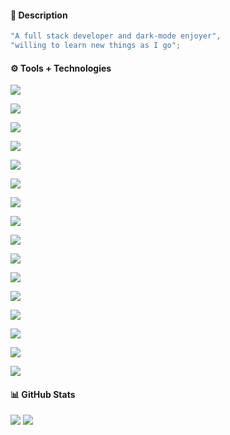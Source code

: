 #### 📝 Description
```js
"A full stack developer and dark-mode enjoyer",
"willing to learn new things as I go";
```

#### ⚙️ Tools + Technologies
<!-- Tools: Operating Systems -->
[![](https://img.shields.io/badge/OS%201-Windows-blue?style=for-the-badge&color=1F6FEB&logoColor=1F6FEB&labelColor=0D1117&logo=windows)](https://www.microsoft.com/en-us/windows)

[![](https://img.shields.io/badge/OS%202-Linux-blue?style=for-the-badge&color=1F6FEB&logoColor=1F6FEB&labelColor=0D1117&logo=linux)](https://wikipedia.org/wiki/Linux)

<!-- Tools: Text Editors -->
[![](https://img.shields.io/badge/Editor%201-VSCode-blue?style=for-the-badge&color=1F6FEB&logoColor=1F6FEB&labelColor=0D1117&logo=visualstudiocode)](https://code.visualstudio.com/)

[![](https://img.shields.io/badge/Editor%202-Notepad%2b%2b-blue?style=for-the-badge&color=1F6FEB&logoColor=1F6FEB&labelColor=0D1117&logo=notepadplusplus)](https://notepad-plus-plus.org/)

<!-- Tools/Technologies: Git -->
[![](https://img.shields.io/badge/Git%201-GitHub-blue?style=for-the-badge&color=1F6FEB&logoColor=1F6FEB&labelColor=0D1117&logo=github)](https://github.com/)

[![](https://img.shields.io/badge/Git%202-GitLab-blue?style=for-the-badge&color=1F6FEB&logoColor=1F6FEB&labelColor=0D1117&logo=gitlab)](https://gitlab.com/)

<!-- Technologies: Cloud Platforms -->
[![](https://img.shields.io/badge/Cloud%201-Google%20Cloud%20Platform-blue?style=for-the-badge&color=1F6FEB&logoColor=1F6FEB&labelColor=0D1117&logo=googlecloud)](https://cloud.google.com/)

[![](https://img.shields.io/badge/Cloud%202-Amazon%20Web%20Services-blue?style=for-the-badge&color=1F6FEB&logoColor=1F6FEB&labelColor=0D1117&logo=amazonaws)](https://aws.amazon.com/)

[![](https://img.shields.io/badge/Cloud%203-Digital%20Ocean-blue?style=for-the-badge&color=1F6FEB&logoColor=1F6FEB&labelColor=0D1117&logo=digitalocean)](https://www.digitalocean.com/)

[![](https://img.shields.io/badge/Cloud%204-Linode-blue?style=for-the-badge&color=1F6FEB&logoColor=1F6FEB&labelColor=0D1117&logo=linode)](https://www.linode.com/)

<!-- Technologies: Languages -->
[![](https://img.shields.io/badge/Language%201-JavaScript-blue?style=for-the-badge&color=1F6FEB&logoColor=1F6FEB&labelColor=0D1117&logo=javascript)](https://wikipedia.org/wiki/JavaScript)

[![](https://img.shields.io/badge/Language%202-TypeScript-blue?style=for-the-badge&color=1F6FEB&logoColor=1F6FEB&labelColor=0D1117&logo=typescript)](https://www.typescriptlang.org/)

[![](https://img.shields.io/badge/Language%203-Python-blue?style=for-the-badge&color=1F6FEB&logoColor=1F6FEB&labelColor=0D1117&logo=python)](https://www.python.org/)

[![](https://img.shields.io/badge/Language%204-PHP-blue?style=for-the-badge&color=1F6FEB&logoColor=1F6FEB&labelColor=0D1117&logo=php)](https://www.php.net/)

<!-- Technologies: Shell -->
[![](https://img.shields.io/badge/Shell%201-Bash-blue?style=for-the-badge&color=1F6FEB&logoColor=1F6FEB&labelColor=0D1117&logo=gnubash)]()

<!-- Tools: Runtime Environments -->
[![](https://img.shields.io/badge/Environment-NodeJS-blue?style=for-the-badge&color=1F6FEB&logoColor=1F6FEB&labelColor=0D1117&logo=nodedotjs)](https://nodejs.org/)

#### 📊 GitHub Stats
[![](https://github-readme-stats.vercel.app/api?username=mist8kengas&count_private=true&theme=github_dark&show_icons=true)](https://github.com/mist8kengas)
[![](https://github-readme-stats.vercel.app/api/top-langs/?username=mist8kengas&count_private=true&theme=github_dark)](https://github.com/mist8kengas)
